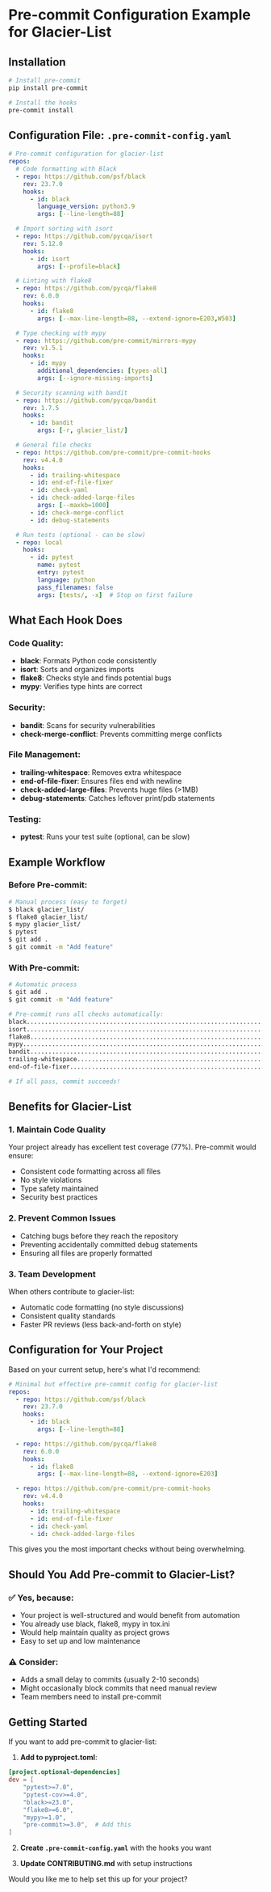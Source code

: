 # Pre-commit Configuration Example for Glacier-List

## Installation

```bash
# Install pre-commit
pip install pre-commit

# Install the hooks
pre-commit install
```

## Configuration File: `.pre-commit-config.yaml`

```yaml
# Pre-commit configuration for glacier-list
repos:
  # Code formatting with Black
  - repo: https://github.com/psf/black
    rev: 23.7.0
    hooks:
      - id: black
        language_version: python3.9
        args: [--line-length=88]

  # Import sorting with isort
  - repo: https://github.com/pycqa/isort
    rev: 5.12.0
    hooks:
      - id: isort
        args: [--profile=black]

  # Linting with flake8
  - repo: https://github.com/pycqa/flake8
    rev: 6.0.0
    hooks:
      - id: flake8
        args: [--max-line-length=88, --extend-ignore=E203,W503]

  # Type checking with mypy
  - repo: https://github.com/pre-commit/mirrors-mypy
    rev: v1.5.1
    hooks:
      - id: mypy
        additional_dependencies: [types-all]
        args: [--ignore-missing-imports]

  # Security scanning with bandit
  - repo: https://github.com/pycqa/bandit
    rev: 1.7.5
    hooks:
      - id: bandit
        args: [-r, glacier_list/]

  # General file checks
  - repo: https://github.com/pre-commit/pre-commit-hooks
    rev: v4.4.0
    hooks:
      - id: trailing-whitespace
      - id: end-of-file-fixer
      - id: check-yaml
      - id: check-added-large-files
        args: [--maxkb=1000]
      - id: check-merge-conflict
      - id: debug-statements

  # Run tests (optional - can be slow)
  - repo: local
    hooks:
      - id: pytest
        name: pytest
        entry: pytest
        language: python
        pass_filenames: false
        args: [tests/, -x]  # Stop on first failure
```

## What Each Hook Does

### **Code Quality:**

- **black**: Formats Python code consistently
- **isort**: Sorts and organizes imports
- **flake8**: Checks style and finds potential bugs
- **mypy**: Verifies type hints are correct

### **Security:**

- **bandit**: Scans for security vulnerabilities
- **check-merge-conflict**: Prevents committing merge conflicts

### **File Management:**

- **trailing-whitespace**: Removes extra whitespace
- **end-of-file-fixer**: Ensures files end with newline
- **check-added-large-files**: Prevents huge files (>1MB)
- **debug-statements**: Catches leftover print/pdb statements

### **Testing:**

- **pytest**: Runs your test suite (optional, can be slow)

## Example Workflow

### **Before Pre-commit:**

```bash
# Manual process (easy to forget)
$ black glacier_list/
$ flake8 glacier_list/
$ mypy glacier_list/
$ pytest
$ git add .
$ git commit -m "Add feature"
```

### **With Pre-commit:**

```bash
# Automatic process
$ git add .
$ git commit -m "Add feature"

# Pre-commit runs all checks automatically:
black....................................................................Passed
isort....................................................................Passed
flake8...................................................................Passed
mypy.....................................................................Passed
bandit...................................................................Passed
trailing-whitespace...................................................... Passed
end-of-file-fixer........................................................ Passed

# If all pass, commit succeeds!
```

## Benefits for Glacier-List

### **1. Maintain Code Quality**

Your project already has excellent test coverage (77%). Pre-commit would ensure:

- Consistent code formatting across all files
- No style violations
- Type safety maintained
- Security best practices

### **2. Prevent Common Issues**

- Catching bugs before they reach the repository
- Preventing accidentally committed debug statements
- Ensuring all files are properly formatted

### **3. Team Development**

When others contribute to glacier-list:

- Automatic code formatting (no style discussions)
- Consistent quality standards
- Faster PR reviews (less back-and-forth on style)

## Configuration for Your Project

Based on your current setup, here's what I'd recommend:

```yaml
# Minimal but effective pre-commit config for glacier-list
repos:
  - repo: https://github.com/psf/black
    rev: 23.7.0
    hooks:
      - id: black
        args: [--line-length=88]

  - repo: https://github.com/pycqa/flake8
    rev: 6.0.0
    hooks:
      - id: flake8
        args: [--max-line-length=88, --extend-ignore=E203]

  - repo: https://github.com/pre-commit/pre-commit-hooks
    rev: v4.4.0
    hooks:
      - id: trailing-whitespace
      - id: end-of-file-fixer
      - id: check-yaml
      - id: check-added-large-files
```

This gives you the most important checks without being overwhelming.

## Should You Add Pre-commit to Glacier-List?

### **✅ Yes, because:**

- Your project is well-structured and would benefit from automation
- You already use black, flake8, mypy in tox.ini
- Would help maintain quality as project grows
- Easy to set up and low maintenance

### **⚠️ Consider:**

- Adds a small delay to commits (usually 2-10 seconds)
- Might occasionally block commits that need manual review
- Team members need to install pre-commit

## Getting Started

If you want to add pre-commit to glacier-list:

1. **Add to pyproject.toml**:

```toml
[project.optional-dependencies]
dev = [
    "pytest>=7.0",
    "pytest-cov>=4.0",
    "black>=23.0",
    "flake8>=6.0",
    "mypy>=1.0",
    "pre-commit>=3.0",  # Add this
]
```

2. **Create `.pre-commit-config.yaml`** with the hooks you want

1. **Update CONTRIBUTING.md** with setup instructions

Would you like me to help set this up for your project?
